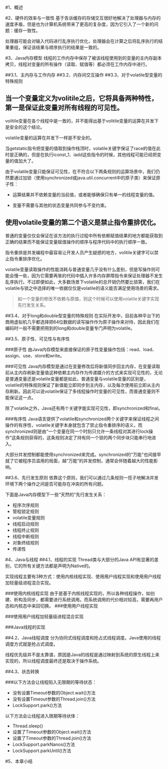 #1、概述

#2、硬件的效率与一致性
基于告诉缓存的存储交互很好地解决了处理器与内存的速度矛盾，但是也为计算机系统带来了更高的复杂度，因为它引入了一个新的问题：缓存一致性。

处理器可能会对输入代码进行乱序执行优化，处理器会在计算之后将乱序执行的结果重组，保证该结果与顺序执行的结果是一致的。

#3、Java内存模型
线程的工作内存中保存了被该线程使用到的变量的主内存副本拷贝，线程对变量的所有操作（读取、赋值等）都必须在工作内存中进行。

##3.1、主内存与工作内存
##3.2、内存间交互操作
##3.3、对于volatile型变量的特殊规则

当一个变量定义为volitile之后，它将具备两种特性，第一是保证此变量对所有线程的可见性。
-----------------------------------

volitile变量在各个线程中是一致的，并不能得出基于volitile变量的运算在并发下是安全的这个结论。

volatile变量的运算在并发下一样是不安全的。

当getstatic指令把变量的值取到操作栈顶时，volatile关键字保证了race的值在此时是正确的，但是在执行iconst_1、iadd这些指令的时候，其他线程可能已经把变量的值加大了。

由于volatile变量只能保证可见性，在不符合以下两条规则的运算场景中，我们仍然要通过加锁（使用synchronized或java.util.concurrent中的原子类）来保证原子性：

* 运算结果并不依赖变量的当前值，或者能够确保只有单一的线程变量的值。

* 变量不需要与其他的状态变量共同参与不变约束。

使用volatile变量的第二个语义是禁止指令重排优化。
----------------------------------------
普通的变量仅仅会保证在该方法的执行过程中所有依赖赋值结果的地方都能获取到正确的结果而不能保证变量赋值操作的顺序与程序代码中的执行顺序一致。

指令重排是并发编程中最容易让开发人员产生疑惑的地方，volitile关键字可以禁止指令重排序优化。

volatile变量读取操作的性能消耗与普通变量几乎没有什么差别，但是写操作则可能会慢一些，因为它需要再笨的代码中插入许多内存屏障指令来保证处理器不发生乱序执行。不过即便如此，大多数场景下volatile的总开销仍然要比锁第，我们在volatile与锁之中选择的唯一依据仅仅是volatile的语义能否满足使用场景的需求。
> 如一个变量的修改不依赖与原值，则这个时候可以使用volatile关键字实现先行发生关系。


##3.4、对于long和double型变量的特殊规则
在实际开发中，目前各种平台下的商用虚拟机几乎都选择把64位数据的读写操作作为原子操作来对待，因此我们在编码时一般不需要把用到的long和double变量专门声明为volatile。

##3.5、原子性、可见性与有序性

###原子性
由Java内存模型来直接保证的原子性变量操作包括：read、load、assign、use、store和write。

###可见性
Java内存模型是通过在变量修改后将新值同步回主内存，在变量读取前从主内存刷新变量值这种依赖主内存作为传递媒介的方式来实现可见性的，无论是普通变量还是volatile变量都是如此，普通变量与volatile变量的区别是，volatile的特殊规则保证了新值能立即同步到主内存，以及每次使用前立即从主内存刷新。因此可以说volatile保证了多线程操作时变量的可见性，而普通变量则不能保证这一点。

除了volatile之外，Java还有两个关键字能实现可见性，即synchronized和final。

###有序性
Java语言提供了volatile和synchronized两个关键字来保证线程之间操作的有序性，volatile关键字本身就包含了禁止指令重排序的语义，而synchronized则是由“一个变量在同一个时刻只允许一条线程对其进行lock操作”这条规则获得的，这条规则决定了持有同一个锁的两个同步块只能串行地进入。

大部分并发控制都能使用synchronized来完成。synchronized的“万能”也间接早就了它被程序员滥用的局面，越“万能”的并发控制，通常会伴随着越大的性能影响。

##3.6、先行发生原则
依靠这个原则，我们可以通过几条规则一揽子地解决并发环境下两个操作之间是否可能存在冲突的所有问题。

下面是Java内存模型下一些“天然的”先行发生关系：
* 程序次序规则
* 管程锁定规则
* volatile变量规则
* 线程启动规则
* 线程终止规则
* 线程中断规则
* 对象终结规则
* 传递性



#4、Java与线程
##4.1、线程的实现
Thread类与大部分的Java API有显著的差别，它的所有关键方法都是声明为Native的。

实现线程主要有3种方式：使用内核线程实现、使用用户线程实现和使用用户线程加轻量级进程混合实现。

###使用内核线程实现
由于是基于内核线程实现的，所以各种线程操作，如创建、析构及同步，都需要进行系统调用。而系统调用的代价相对较高，需要再用户态和内核态中来回切换。
###使用用户线程实现

###使用用户线程加轻量级进程混合实现

###Java线程的实现

##4.2、Java线程调度
分为协同式线程调度和抢占式线程调度。Java使用的线程调度方式就是抢占式调度。

线程优先级并不是太靠谱，原因是Java的线程是通过映射到系统的原生线程上来实现的，所以线程调度最终还是取决于操作系统。

##4.3、状态转换

###以下方法会让线程陷入无限期的等待状态：
* 没有设置Timeout参数的Object.wait()方法
* 没有设置Timeout参数的Thread.join()方法
* LockSupport.park()方法

以下方法会让线程进入限期等待状体：
* Thread.sleep()
* 设置了Timeout参数的Object.wait()方法
* 设置了Timeout参数的Thread.join()方法
* LockSupport.parkNanos()方法
* LockSupport.parkUntil()方法

#5、本章小结